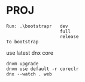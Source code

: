 PROJ
=====

	Run: .\bootstrapr	dev
						full
						release
	To bootstrap

use latest dnx core

	dnvm upgrade
	dnvm use default -r coreclr
	dnx --watch . web
